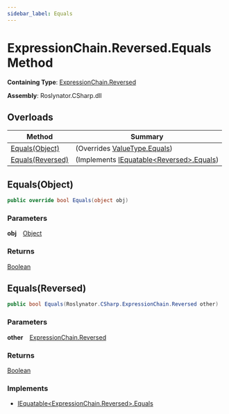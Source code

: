 ```yaml
---
sidebar_label: Equals
---
```


# ExpressionChain\.Reversed\.Equals Method

**Containing Type**: [ExpressionChain.Reversed](../index.md)

**Assembly**: Roslynator\.CSharp\.dll

## Overloads

| Method | Summary |
| ------ | ------- |
| [Equals(Object)](#4203233237) |  \(Overrides [ValueType.Equals](https://docs.microsoft.com/en-us/dotnet/api/system.valuetype.equals)\) |
| [Equals(Reversed)](#2039282915) |  \(Implements [IEquatable&lt;Reversed&gt;.Equals](https://docs.microsoft.com/en-us/dotnet/api/system.iequatable-1.equals)\) |

<a id="4203233237"></a>

## Equals\(Object\) 

```csharp
public override bool Equals(object obj)
```

### Parameters

**obj** &ensp; [Object](https://docs.microsoft.com/en-us/dotnet/api/system.object)

### Returns

[Boolean](https://docs.microsoft.com/en-us/dotnet/api/system.boolean)

<a id="2039282915"></a>

## Equals\(Reversed\) 

```csharp
public bool Equals(Roslynator.CSharp.ExpressionChain.Reversed other)
```

### Parameters

**other** &ensp; [ExpressionChain.Reversed](../index.md)

### Returns

[Boolean](https://docs.microsoft.com/en-us/dotnet/api/system.boolean)

### Implements

* [IEquatable&lt;ExpressionChain.Reversed&gt;.Equals](https://docs.microsoft.com/en-us/dotnet/api/system.iequatable-1.equals)
